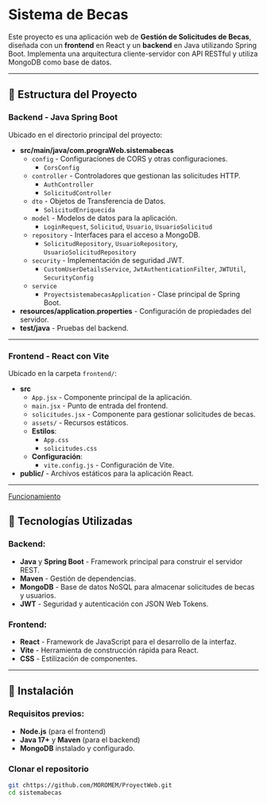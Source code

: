# Sistema de Becas

Este proyecto es una aplicación web de **Gestión de Solicitudes de Becas**, diseñada con un **frontend** en React y un **backend** en Java utilizando Spring Boot. Implementa una arquitectura cliente-servidor con API RESTful y utiliza MongoDB como base de datos.

---

## 📁 Estructura del Proyecto

### Backend - **Java Spring Boot**

Ubicado en el directorio principal del proyecto:

- **src/main/java/com.prograWeb.sistemabecas**
  - `config` - Configuraciones de CORS y otras configuraciones.
    - `CorsConfig`
  - `controller` - Controladores que gestionan las solicitudes HTTP.
    - `AuthController`
    - `SolicitudController`
  - `dto` - Objetos de Transferencia de Datos.
    - `SolicitudEnriquecida`
  - `model` - Modelos de datos para la aplicación.
    - `LoginRequest`, `Solicitud`, `Usuario`, `UsuarioSolicitud`
  - `repository` - Interfaces para el acceso a MongoDB.
    - `SolicitudRepository`, `UsuarioRepository`, `UsuarioSolicitudRepository`
  - `security` - Implementación de seguridad JWT.
    - `CustomUserDetailsService`, `JwtAuthenticationFilter`, `JWTUtil`, `SecurityConfig`
  - `service`
    - `ProyectsistemabecasApplication` - Clase principal de Spring Boot.
- **resources/application.properties** - Configuración de propiedades del servidor.
- **test/java** - Pruebas del backend.

---

### Frontend - **React con Vite**

Ubicado en la carpeta `frontend/`:

- **src**
  - `App.jsx` - Componente principal de la aplicación.
  - `main.jsx` - Punto de entrada del frontend.
  - `solicitudes.jsx` - Componente para gestionar solicitudes de becas.
  - `assets/` - Recursos estáticos.
  - **Estilos**:
    - `App.css`
    - `solicitudes.css`
  - **Configuración**:
    - `vite.config.js` - Configuración de Vite.
- **public/** - Archivos estáticos para la aplicación React.

---

[Funcionamiento](plantuml.png)

## 🚀 Tecnologías Utilizadas

### Backend:

- **Java** y **Spring Boot** - Framework principal para construir el servidor REST.
- **Maven** - Gestión de dependencias.
- **MongoDB** - Base de datos NoSQL para almacenar solicitudes de becas y usuarios.
- **JWT** - Seguridad y autenticación con JSON Web Tokens.

### Frontend:

- **React** - Framework de JavaScript para el desarrollo de la interfaz.
- **Vite** - Herramienta de construcción rápida para React.
- **CSS** - Estilización de componentes.

---

## 🔧 Instalación

### Requisitos previos:

- **Node.js** (para el frontend)
- **Java 17+** y **Maven** (para el backend)
- **MongoDB** instalado y configurado.

### Clonar el repositorio

```bash
git chttps://github.com/MOROMEM/ProyectWeb.git
cd sistemabecas
```
